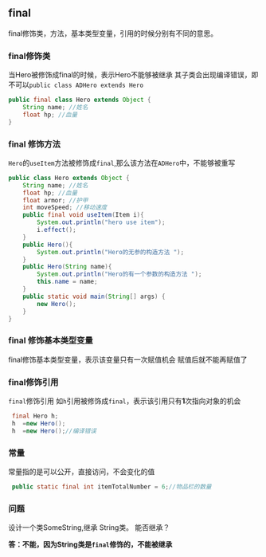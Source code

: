 ## final

final修饰类，方法，基本类型变量，引用的时候分别有不同的意思。

### final修饰类

当Hero被修饰成final的时候，表示Hero不能够被继承
其子类会出现编译错误，即不可以`public class ADHero extends Hero`

```java
public final class Hero extends Object {
    String name; //姓名
    float hp; //血量       
}
```

### final 修饰方法

`Hero`的`useItem`方法被修饰成`final`,那么该方法在`ADHero`中，不能够被重写

```java
public class Hero extends Object {
    String name; //姓名
    float hp; //血量
    float armor; //护甲
    int moveSpeed; //移动速度
    public final void useItem(Item i){
        System.out.println("hero use item");
        i.effect();
    }   
    public Hero(){
        System.out.println("Hero的无参的构造方法 ");
    }
    public Hero(String name){
        System.out.println("Hero的有一个参数的构造方法 ");
        this.name = name;
    }
    public static void main(String[] args) {
        new Hero();
    }     
}
```

### final 修饰基本类型变量

final修饰基本类型变量，表示该变量只有一次赋值机会
赋值后就不能再赋值了

### final修饰引用

`final`修饰引用
如`h`引用被修饰成`final`，表示该引用只有**1**次指向对象的机会

```java
 final Hero h;
 h  =new Hero();
 h  =new Hero();//编译错误
```

### 常量

常量指的是可以公开，直接访问，不会变化的值

```java
 public static final int itemTotalNumber = 6;//物品栏的数量
```

### 问题

设计一个类SomeString,继承 String类。 能否继承？

**答：不能，因为String类是``final``修饰的，不能被继承**